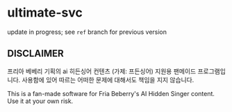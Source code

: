 # ultimate-svc

update in progress; see `ref` branch for previous version

## DISCLAIMER
프리아 베베리 기획의 ai 히든싱어 컨텐츠 (가제: 프든싱어) 지원용 팬메이드 프로그램입니다. 사용함에 있어 따르는 어떠한 문제에 대해서도 책임을 지지 않습니다.

This is a fan-made software for Fria Beberry's AI Hidden Singer content. Use it at your own risk.
